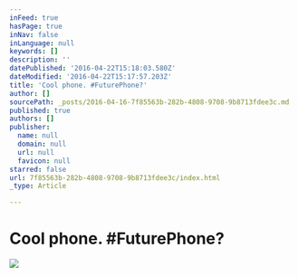 ```yaml
---
inFeed: true
hasPage: true
inNav: false
inLanguage: null
keywords: []
description: ''
datePublished: '2016-04-22T15:18:03.580Z'
dateModified: '2016-04-22T15:17:57.203Z'
title: 'Cool phone. #FuturePhone?'
author: []
sourcePath: _posts/2016-04-16-7f85563b-282b-4808-9708-9b8713fdee3c.md
published: true
authors: []
publisher:
  name: null
  domain: null
  url: null
  favicon: null
starred: false
url: 7f85563b-282b-4808-9708-9b8713fdee3c/index.html
_type: Article

---
```

# Cool phone. \#FuturePhone?
![](https://the-grid-user-content.s3-us-west-2.amazonaws.com/b5d33c65-336f-46ba-b772-a08a70a2c841.jpg)